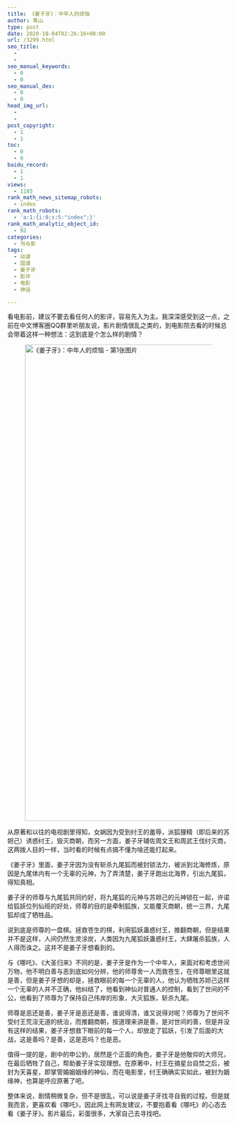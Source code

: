 ```yaml
---
title: 《姜子牙》：中年人的烦恼
author: 青山
type: post
date: 2020-10-04T02:26:16+00:00
url: /3299.html
seo_title:
  - 
  - 
seo_manual_keywords:
  - 0
  - 0
seo_manual_des:
  - 0
  - 0
head_img_url:
  - 
  - 
post_copyright:
  - 1
  - 1
toc:
  - 0
  - 0
baidu_record:
  - 1
  - 1
views:
  - 1185
rank_math_news_sitemap_robots:
  - index
rank_math_robots:
  - 'a:1:{i:0;s:5:"index";}'
rank_math_analytic_object_id:
  - 92
categories:
  - 书与影
tags:
  - 动漫
  - 国漫
  - 姜子牙
  - 影评
  - 电影
  - 神话

---
```

看电影前，建议不要去看任何人的影评，容易先入为主。我深深感受到这一点，之前在中文博客圈QQ群里听朋友说，影片剧情很乱之类的，到电影院去看的时候总会带着这样一种想法：这到底是个怎么样的剧情？

<div class="wp-block-image">
  <figure class="aligncenter size-full"><a href="https://yinji.org/wp-content/uploads/2022/05/2022051303272919.jpg" loading="lazy" rel="sponsored" data-fancybox="gallery"><img loading="lazy" decoding="async" width="1920" height="1080" src="https://yinji.org/wp-content/uploads/2022/05/2022051303272919.jpg" class="wp-image-4568" srcset="https://yinji-1253682336.cos.ap-guangzhou.myqcloud.com/2022/05/2022051303272919.jpg 1920w, https://yinji-1253682336.cos.ap-guangzhou.myqcloud.com/2022/05/2022051303272919-300x169.jpg 300w, https://yinji-1253682336.cos.ap-guangzhou.myqcloud.com/2022/05/2022051303272919-1024x576.jpg 1024w, https://yinji-1253682336.cos.ap-guangzhou.myqcloud.com/2022/05/2022051303272919-768x432.jpg 768w, https://yinji-1253682336.cos.ap-guangzhou.myqcloud.com/2022/05/2022051303272919-1536x864.jpg 1536w" sizes="(max-width: 1920px) 100vw, 1920px" / alt="《姜子牙》：中年人的烦恼 - 第1张图片" title="《姜子牙》：中年人的烦恼 - 第1张图片 | 印记" ></a></figure>
</div>

从原著和以往的电视剧里得知，女娲因为受到纣王的羞辱，派狐狸精（即后来的苏妲己）诱惑纣王，毁灭商朝，而另一方面，姜子牙辅佐周文王和周武王伐纣灭商，这两拨人目的一样，当时看的时候有点搞不懂为啥还能打起来。

《姜子牙》里面，姜子牙因为没有斩杀九尾狐而被封锁法力，被派到北海修炼，原因是九尾体内有一个无辜的元神，为了弄清楚，姜子牙跑出北海界，引出九尾狐，得知真相。

姜子牙的师尊与九尾狐共同约好，将九尾狐的元神与苏妲己的元神锁在一起，许诺给狐妖位列仙班的好处，师尊的目的是牵制狐族，又能覆灭商朝，统一三界，九尾狐却成了牺牲品。

说到底是师尊的一盘棋。拯救苍生的棋，利用狐妖蛊惑纣王，推翻商朝，但是结果并不是这样，人间仍然生灵涂炭，人类因为九尾狐妖蛊惑纣王，大肆屠杀狐族，人人得而诛之。这并不是姜子牙想看到的。

与《哪吒》、《大圣归来》不同的是，姜子牙是作为一个中年人，来面对和考虑世间万物，他不明白善与恶到底如何分辨，他的师尊舍一人而救苍生，在师尊眼里这就是善，但是姜子牙想的却是，拯救眼前的每一个无辜的人，他认为牺牲苏妲己这样一个无辜的人并不正确，他纠结了，他看到神仙对普通人的控制，看到了世间的不公，他看到了师尊为了保持自己伟岸的形象，大灭狐族，斩杀九尾。

师尊是恶还是善，姜子牙是恶还是善，谁说得清，谁又说得对呢？师尊为了世间不受纣王荒淫无道的统治，而推翻商朝，按道理来讲是善，是对世间的善，但是并没有这样的结果，姜子牙想救下眼前的每一个人，却放走了狐妖，引发了后面的大战，这是善吗？是善，这是恶吗？也是恶。

值得一提的是，剧中的申公豹，居然是个正面的角色，姜子牙是他敬仰的大师兄，在最后牺牲了自己，帮助姜子牙实现理想。在原著中，纣王在摘星台自焚之后，被封为天喜星，即掌管婚姻姻缘的神仙，而在电影里，纣王确确实实如此，被封为姻缘神，也算是呼应原著了吧。

整体来说，剧情稍微复杂，但不是很乱，可以说是姜子牙找寻自我的过程。但是就我而言，更喜欢看《哪吒》，因此网上有网友建议，不要抱着看《哪吒》的心态去看《姜子牙》。影片最后，彩蛋很多，大家自己去寻找吧。